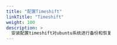 ```yaml
---
title: "配置Timeshift"
linkTitle: "Timeshift"
weight: 100
description: >
  安装配置timeshift对ubuntu系统进行备份和恢复
---
```






